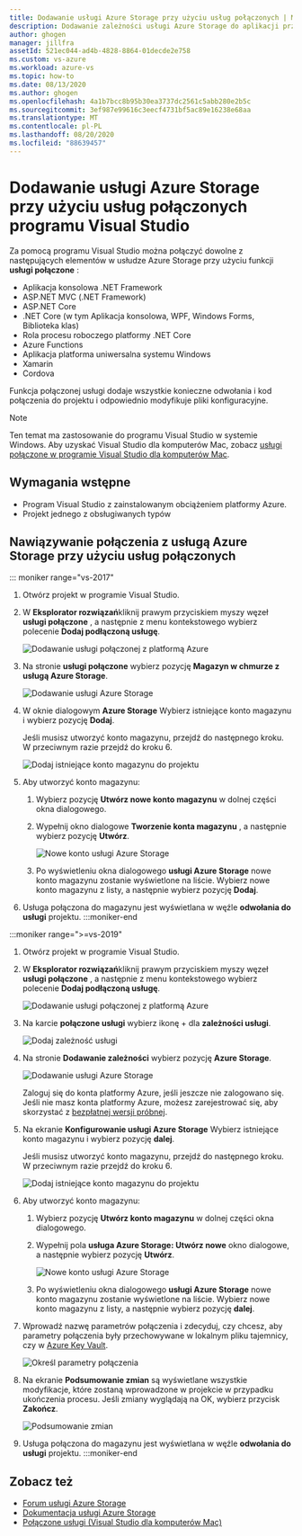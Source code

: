 ```yaml
---
title: Dodawanie usługi Azure Storage przy użyciu usług połączonych | Microsoft Docs
description: Dodawanie zależności usługi Azure Storage do aplikacji przy użyciu usług połączonych programu Visual Studio
author: ghogen
manager: jillfra
assetId: 521ec044-ad4b-4828-8864-01decde2e758
ms.custom: vs-azure
ms.workload: azure-vs
ms.topic: how-to
ms.date: 08/13/2020
ms.author: ghogen
ms.openlocfilehash: 4a1b7bcc8b95b30ea3737dc2561c5abb280e2b5c
ms.sourcegitcommit: 3ef987e99616c3eecf4731bf5ac89e16238e68aa
ms.translationtype: MT
ms.contentlocale: pl-PL
ms.lasthandoff: 08/20/2020
ms.locfileid: "88639457"
---
```

# <a name="adding-azure-storage-by-using-visual-studio-connected-services"></a>Dodawanie usługi Azure Storage przy użyciu usług połączonych programu Visual Studio

Za pomocą programu Visual Studio można połączyć dowolne z następujących elementów w usłudze Azure Storage przy użyciu funkcji **usługi połączone** :

- Aplikacja konsolowa .NET Framework
- ASP.NET MVC (.NET Framework) 
- ASP.NET Core
- .NET Core (w tym Aplikacja konsolowa, WPF, Windows Forms, Biblioteka klas)
- Rola procesu roboczego platformy .NET Core
- Azure Functions
- Aplikacja platforma uniwersalna systemu Windows
- Xamarin
- Cordova

Funkcja połączonej usługi dodaje wszystkie konieczne odwołania i kod połączenia do projektu i odpowiednio modyfikuje pliki konfiguracyjne.

> [!NOTE]
> Ten temat ma zastosowanie do programu Visual Studio w systemie Windows. Aby uzyskać Visual Studio dla komputerów Mac, zobacz [usługi połączone w programie Visual Studio dla komputerów Mac](/visualstudio/mac/connected-services).
## <a name="prerequisites"></a>Wymagania wstępne

- Program Visual Studio z zainstalowanym obciążeniem platformy Azure.
- Projekt jednego z obsługiwanych typów

## <a name="connect-to-azure-storage-using-connected-services"></a>Nawiązywanie połączenia z usługą Azure Storage przy użyciu usług połączonych

::: moniker range="vs-2017"

1. Otwórz projekt w programie Visual Studio.

1. W **Eksplorator rozwiązań**kliknij prawym przyciskiem myszy węzeł **usługi połączone** , a następnie z menu kontekstowego wybierz polecenie **Dodaj podłączoną usługę**.

    ![Dodawanie usługi połączonej z platformą Azure](./media/vs-azure-tools-connected-services-storage/add-connected-service.png)

1. Na stronie **usługi połączone** wybierz pozycję **Magazyn w chmurze z usługą Azure Storage**.

    ![Dodawanie usługi Azure Storage](./media/vs-azure-tools-connected-services-storage/add-azure-storage.png)

1. W oknie dialogowym **Azure Storage** Wybierz istniejące konto magazynu i wybierz pozycję **Dodaj**.

    Jeśli musisz utworzyć konto magazynu, przejdź do następnego kroku. W przeciwnym razie przejdź do kroku 6.

    ![Dodaj istniejące konto magazynu do projektu](./media/vs-azure-tools-connected-services-storage/select-azure-storage-account.png)

1. Aby utworzyć konto magazynu:

   1. Wybierz pozycję **Utwórz nowe konto magazynu** w dolnej części okna dialogowego.

   1. Wypełnij okno dialogowe **Tworzenie konta magazynu** , a następnie wybierz pozycję **Utwórz**.

       ![Nowe konto usługi Azure Storage](./media/vs-azure-tools-connected-services-storage/create-storage-account.png)

   1. Po wyświetleniu okna dialogowego **usługi Azure Storage** nowe konto magazynu zostanie wyświetlone na liście. Wybierz nowe konto magazynu z listy, a następnie wybierz pozycję **Dodaj**.

1. Usługa połączona do magazynu jest wyświetlana w węźle **odwołania do usługi** projektu.
:::moniker-end

:::moniker range=">=vs-2019"

1. Otwórz projekt w programie Visual Studio.

1. W **Eksplorator rozwiązań**kliknij prawym przyciskiem myszy węzeł **usługi połączone** , a następnie z menu kontekstowego wybierz polecenie **Dodaj podłączoną usługę**.

    ![Dodawanie usługi połączonej z platformą Azure](./media/vs-azure-tools-connected-services-storage/vs-2019/add-connected-service.png)

1. Na karcie **połączone usługi** wybierz ikonę + dla **zależności usługi**.

    ![Dodaj zależność usługi](./media/vs-azure-tools-connected-services-storage/vs-2019/connected-services-tab.png)

1. Na stronie **Dodawanie zależności** wybierz pozycję **Azure Storage**.

    ![Dodawanie usługi Azure Storage](./media/vs-azure-tools-connected-services-storage/vs-2019/add-azure-storage.png)

    Zaloguj się do konta platformy Azure, jeśli jeszcze nie zalogowano się. Jeśli nie masz konta platformy Azure, możesz zarejestrować się, aby skorzystać z [bezpłatnej wersji próbnej](https://azure.microsoft.com/account/free).

1. Na ekranie **Konfigurowanie usługi Azure Storage** Wybierz istniejące konto magazynu i wybierz pozycję **dalej**.

    Jeśli musisz utworzyć konto magazynu, przejdź do następnego kroku. W przeciwnym razie przejdź do kroku 6.

    ![Dodaj istniejące konto magazynu do projektu](./media/vs-azure-tools-connected-services-storage/vs-2019/select-azure-storage-account.png)

1. Aby utworzyć konto magazynu:

   1. Wybierz pozycję **Utwórz konto magazynu** w dolnej części okna dialogowego.

   1. Wypełnij pola **usługa Azure Storage: Utwórz nowe** okno dialogowe, a następnie wybierz pozycję **Utwórz**.

       ![Nowe konto usługi Azure Storage](./media/vs-azure-tools-connected-services-storage/vs-2019/create-storage-account.png)

   1. Po wyświetleniu okna dialogowego **usługi Azure Storage** nowe konto magazynu zostanie wyświetlone na liście. Wybierz nowe konto magazynu z listy, a następnie wybierz pozycję **dalej**.

1. Wprowadź nazwę parametrów połączenia i zdecyduj, czy chcesz, aby parametry połączenia były przechowywane w lokalnym pliku tajemnicy, czy w [Azure Key Vault](/azure/key-vault).

   ![Określ parametry połączenia](./media/vs-azure-tools-connected-services-storage/vs-2019/connection-string.png)

1. Na ekranie **Podsumowanie zmian** są wyświetlane wszystkie modyfikacje, które zostaną wprowadzone w projekcie w przypadku ukończenia procesu. Jeśli zmiany wyglądają na OK, wybierz przycisk **Zakończ**.

   ![Podsumowanie zmian](./media/vs-azure-tools-connected-services-storage/vs-2019/summary-of-changes.png)

1. Usługa połączona do magazynu jest wyświetlana w węźle **odwołania do usługi** projektu.
:::moniker-end

## <a name="see-also"></a>Zobacz też

- [Forum usługi Azure Storage](https://social.msdn.microsoft.com/forums/azure/home?forum=windowsazuredata)
- [Dokumentacja usługi Azure Storage](/azure/storage/)
- [Połączone usługi (Visual Studio dla komputerów Mac)](/visualstudio/mac/connected-services)

